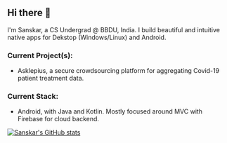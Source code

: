 ## Hi there 👋

I'm Sanskar, a CS Undergrad @ BBDU, India. I build beautiful and intuitive native apps for Dekstop (Windows/Linux) and Android.

### Current Project(s):
- Asklepius, a secure crowdsourcing platform for aggregating Covid-19 patient treatment data.

### Current Stack:
- Android, with Java and Kotlin. Mostly focused around MVC with Firebase for cloud backend.


[![Sanskar's GitHub stats](https://github-readme-stats.vercel.app/api?username=sanskar10100)](https://github.com/anuraghazra/github-readme-stats)
